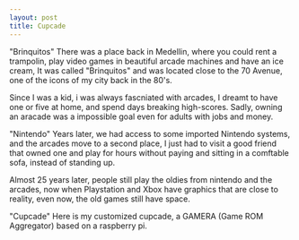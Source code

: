 ```yaml
---
layout: post
title: Cupcade
---
```

"Brinquitos"
There was a place back in Medellin, where you could rent a trampolin, play video games in beautiful arcade machines and have an ice cream, It was called "Brinquitos" and was located close to the 70 Avenue, one of the icons of my city back in the 80's. 

Since I was a kid, i was always fascniated with arcades, I dreamt to have one or five at home, and spend days breaking high-scores. Sadly, owning an aracade was a impossible goal even for adults with jobs and money.

"Nintendo"
Years later, we had access to some imported Nintendo systems, and the arcades move to a second place, I just had to visit a good friend that owned one and play for hours without paying and sitting in a comftable sofa, instead of standing up. 

Almost 25 years later, people still play the oldies from nintendo and the arcades, now when Playstation and Xbox have graphics that are close to reality, even now, the old games still have space.

"Cupcade"
Here is my customized cupcade, a GAMERA (Game ROM Aggregator) based on a raspberry pi. 



